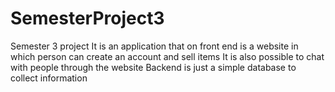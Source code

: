 # SemesterProject3
Semester 3 project
It is an application that on front end is a website in which person can create an account and sell items
It is also possible to chat with people through the website
Backend is just a simple database to collect information
